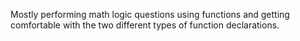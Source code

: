 Mostly performing math logic questions using functions and getting comfortable with the two different types of function declarations.